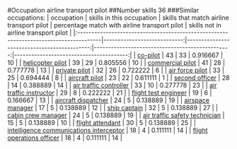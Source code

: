 #Occupation airline transport pilot
##Number skills 36
###Similar occupations:
| occupation                                                                            |   skills in this occupation |   skills that match airline transport pilot |   percentage match with airline transport pilot |   skills not in airline transport pilot |
|:--------------------------------------------------------------------------------------|----------------------------:|--------------------------------------------:|------------------------------------------------:|----------------------------------------:|
| [co-pilot](co-pilot.md)                                                               |                          43 |                                          33 |                                        0.916667 |                                      10 |
| [helicopter pilot](helicopter_pilot.md)                                               |                          39 |                                          29 |                                        0.805556 |                                      10 |
| [commercial pilot](commercial_pilot.md)                                               |                          41 |                                          28 |                                        0.777778 |                                      13 |
| [private pilot](private_pilot.md)                                                     |                          32 |                                          26 |                                        0.722222 |                                       6 |
| [air force pilot](air_force_pilot.md)                                                 |                          33 |                                          25 |                                        0.694444 |                                       8 |
| [aircraft pilot](aircraft_pilot.md)                                                   |                          23 |                                          22 |                                        0.611111 |                                       1 |
| [second officer](second_officer.md)                                                   |                          28 |                                          14 |                                        0.388889 |                                      14 |
| [air traffic controller](air_traffic_controller.md)                                   |                          33 |                                          10 |                                        0.277778 |                                      23 |
| [air traffic instructor](air_traffic_instructor.md)                                   |                          29 |                                           8 |                                        0.222222 |                                      21 |
| [flight test engineer](flight_test_engineer.md)                                       |                          19 |                                           6 |                                        0.166667 |                                      13 |
| [aircraft dispatcher](aircraft_dispatcher.md)                                         |                          24 |                                           5 |                                        0.138889 |                                      19 |
| [airspace manager](airspace_manager.md)                                               |                          17 |                                           5 |                                        0.138889 |                                      12 |
| [ship captain](ship_captain.md)                                                       |                          32 |                                           5 |                                        0.138889 |                                      27 |
| [cabin crew manager](cabin_crew_manager.md)                                           |                          24 |                                           5 |                                        0.138889 |                                      19 |
| [air traffic safety technician](air_traffic_safety_technician.md)                     |                          15 |                                           5 |                                        0.138889 |                                      10 |
| [flight attendant](flight_attendant.md)                                               |                          30 |                                           5 |                                        0.138889 |                                      25 |
| [intelligence communications interceptor](intelligence_communications_interceptor.md) |                          18 |                                           4 |                                        0.111111 |                                      14 |
| [flight operations officer](flight_operations_officer.md)                             |                          18 |                                           4 |                                        0.111111 |                                      14 |
